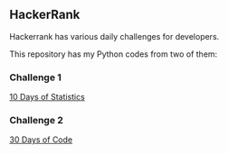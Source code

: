 ## HackerRank

Hackerrank has various daily challenges for developers. 

This repository has my Python codes from two of them:

### Challenge 1

[10 Days of Statistics](https://www.hackerrank.com/domains/tutorials/10-days-of-statistics)

### Challenge 2

[30 Days of Code](https://www.hackerrank.com/domains/tutorials/30-days-of-code)
